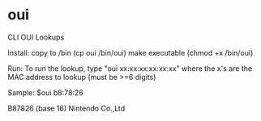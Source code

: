 # oui
CLI OUI Lookups

Install:
copy to /bin (cp oui /bin/oui)
make executable (chmod +x /bin/oui)

Run:
To run the lookup, type "oui xx:xx:xx:xx:xx:xx" where the x's are the MAC address to lookup (must be >=6 digits)

Sample:
$oui b8:78:26

B87826     (base 16)            Nintendo Co.,Ltd
